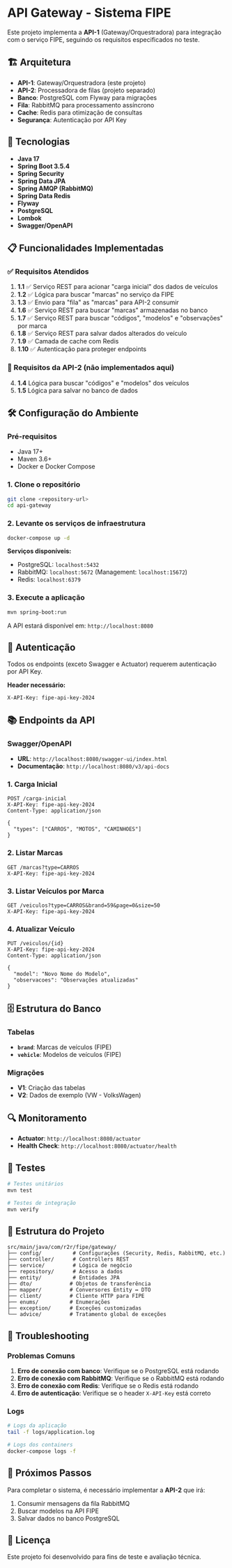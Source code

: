 # API Gateway - Sistema FIPE

Este projeto implementa a **API-1** (Gateway/Orquestradora) para integração com o serviço FIPE, seguindo os requisitos especificados no teste.

## 🏗️ Arquitetura

- **API-1**: Gateway/Orquestradora (este projeto)
- **API-2**: Processadora de filas (projeto separado)
- **Banco**: PostgreSQL com Flyway para migrações
- **Fila**: RabbitMQ para processamento assíncrono
- **Cache**: Redis para otimização de consultas
- **Segurança**: Autenticação por API Key

## 🚀 Tecnologias

- **Java 17**
- **Spring Boot 3.5.4**
- **Spring Security**
- **Spring Data JPA**
- **Spring AMQP (RabbitMQ)**
- **Spring Data Redis**
- **Flyway**
- **PostgreSQL**
- **Lombok**
- **Swagger/OpenAPI**

## 📋 Funcionalidades Implementadas

### ✅ Requisitos Atendidos

1. **1.1** ✅ Serviço REST para acionar "carga inicial" dos dados de veículos
2. **1.2** ✅ Lógica para buscar "marcas" no serviço da FIPE
3. **1.3** ✅ Envio para "fila" as "marcas" para API-2 consumir
4. **1.6** ✅ Serviço REST para buscar "marcas" armazenadas no banco
5. **1.7** ✅ Serviço REST para buscar "códigos", "modelos" e "observações" por marca
6. **1.8** ✅ Serviço REST para salvar dados alterados do veículo
7. **1.9** ✅ Camada de cache com Redis
8. **1.10** ✅ Autenticação para proteger endpoints

### 🔄 Requisitos da API-2 (não implementados aqui)

4. **1.4** Lógica para buscar "códigos" e "modelos" dos veículos
5. **1.5** Lógica para salvar no banco de dados

## 🛠️ Configuração do Ambiente

### Pré-requisitos

- Java 17+
- Maven 3.6+
- Docker e Docker Compose

### 1. Clone o repositório

```bash
git clone <repository-url>
cd api-gateway
```

### 2. Levante os serviços de infraestrutura

```bash
docker-compose up -d
```

**Serviços disponíveis:**
- PostgreSQL: `localhost:5432`
- RabbitMQ: `localhost:5672` (Management: `localhost:15672`)
- Redis: `localhost:6379`

### 3. Execute a aplicação

```bash
mvn spring-boot:run
```

A API estará disponível em: `http://localhost:8080`

## 🔐 Autenticação

Todos os endpoints (exceto Swagger e Actuator) requerem autenticação por API Key.

**Header necessário:**
```
X-API-Key: fipe-api-key-2024
```

## 📚 Endpoints da API

### Swagger/OpenAPI
- **URL**: `http://localhost:8080/swagger-ui/index.html`
- **Documentação**: `http://localhost:8080/v3/api-docs`

### 1. Carga Inicial
```http
POST /carga-inicial
X-API-Key: fipe-api-key-2024
Content-Type: application/json

{
  "types": ["CARROS", "MOTOS", "CAMINHOES"]
}
```

### 2. Listar Marcas
```http
GET /marcas?type=CARROS
X-API-Key: fipe-api-key-2024
```

### 3. Listar Veículos por Marca
```http
GET /veiculos?type=CARROS&brand=59&page=0&size=50
X-API-Key: fipe-api-key-2024
```

### 4. Atualizar Veículo
```http
PUT /veiculos/{id}
X-API-Key: fipe-api-key-2024
Content-Type: application/json

{
  "model": "Novo Nome do Modelo",
  "observacoes": "Observações atualizadas"
}
```

## 🗄️ Estrutura do Banco

### Tabelas

- **`brand`**: Marcas de veículos (FIPE)
- **`vehicle`**: Modelos de veículos (FIPE)

### Migrações

- **V1**: Criação das tabelas
- **V2**: Dados de exemplo (VW - VolksWagen)

## 🔍 Monitoramento

- **Actuator**: `http://localhost:8080/actuator`
- **Health Check**: `http://localhost:8080/actuator/health`

## 🧪 Testes

```bash
# Testes unitários
mvn test

# Testes de integração
mvn verify
```

## 📁 Estrutura do Projeto

```
src/main/java/com/r2r/fipe/gateway/
├── config/          # Configurações (Security, Redis, RabbitMQ, etc.)
├── controller/      # Controllers REST
├── service/         # Lógica de negócio
├── repository/      # Acesso a dados
├── entity/          # Entidades JPA
├── dto/            # Objetos de transferência
├── mapper/         # Conversores Entity ↔ DTO
├── client/         # Cliente HTTP para FIPE
├── enums/          # Enumerações
├── exception/      # Exceções customizadas
└── advice/         # Tratamento global de exceções
```

## 🚨 Troubleshooting

### Problemas Comuns

1. **Erro de conexão com banco**: Verifique se o PostgreSQL está rodando
2. **Erro de conexão com RabbitMQ**: Verifique se o RabbitMQ está rodando
3. **Erro de conexão com Redis**: Verifique se o Redis está rodando
4. **Erro de autenticação**: Verifique se o header `X-API-Key` está correto

### Logs

```bash
# Logs da aplicação
tail -f logs/application.log

# Logs dos containers
docker-compose logs -f
```

## 🔄 Próximos Passos

Para completar o sistema, é necessário implementar a **API-2** que irá:

1. Consumir mensagens da fila RabbitMQ
2. Buscar modelos na API FIPE
3. Salvar dados no banco PostgreSQL

## 📝 Licença

Este projeto foi desenvolvido para fins de teste e avaliação técnica.
